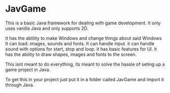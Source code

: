 # JavGame
This is a basic Java framework for dealing with game development. It only uses vanilla Java and only supports 2D.

It has the ablility to make Windows and change things about said Windows It can load: images, sounds and fonts. It can handle input. it can handle sound with options for start, stop and loop. it has basic features for UI. it has the ability to draw shapes, images and fonts to the screen.

This isnt meant to do everything, its meant to solve the hassle of seting up a game project in Java.

To get this in your project just put it in a folder called JavGame and import it through Java.
